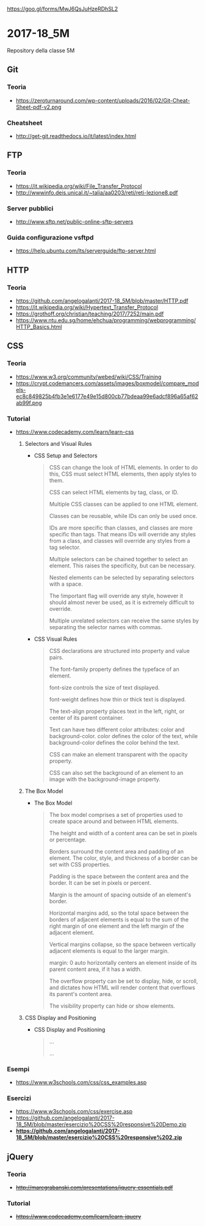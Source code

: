 
https://goo.gl/forms/MwJ6QsJuHzeRDhSL2

# 2017-18_5M
Repository della classe 5M

## Git
### Teoria
- https://zeroturnaround.com/wp-content/uploads/2016/02/Git-Cheat-Sheet-pdf-v2.png
### Cheatsheet
- http://get-git.readthedocs.io/it/latest/index.html

## FTP
### Teoria
- https://it.wikipedia.org/wiki/File_Transfer_Protocol
- http://wwwinfo.deis.unical.it/~talia/aa0203/reti/reti-lezione8.pdf
### Server pubblici
- http://www.sftp.net/public-online-sftp-servers
### Guida configurazione vsftpd 
- https://help.ubuntu.com/lts/serverguide/ftp-server.html

## HTTP
### Teoria
- https://github.com/angelogalanti/2017-18_5M/blob/master/HTTP.pdf
- https://it.wikipedia.org/wiki/Hypertext_Transfer_Protocol
- https://grothoff.org/christian/teaching/2017/7252/main.pdf
- https://www.ntu.edu.sg/home/ehchua/programming/webprogramming/HTTP_Basics.html


## CSS
### Teoria
- https://www.w3.org/community/webed/wiki/CSS/Training
- https://crypt.codemancers.com/assets/images/boxmodel/compare_models-ec8c849825b4fb3e1e6177e49e15d800cb77bdeaa99e6adcf896a65af62ab99f.png
### Tutorial
- https://www.codecademy.com/learn/learn-css
	 1. Selectors and Visual Rules
		 - CSS Setup and Selectors
			 > 
			 > CSS can change the look of HTML elements. In order to do this, CSS must select HTML elements, then apply styles to them.
			> 
			> CSS can select HTML elements by tag, class, or ID.
			> 
			> Multiple CSS classes can be applied to one HTML element.
			> 
			> Classes can be reusable, while IDs can only be used once.
			> 
			> IDs are more specific than classes, and classes are more specific than tags. That means IDs will override any styles from a class, and classes will override any styles from a tag selector.
			> 
			> Multiple selectors can be chained together to select an element. This raises the specificity, but can be necessary.
			> 
			> Nested elements can be selected by separating selectors with a space.
			> 
			> The !important flag will override any style, however it should almost never be used, as it is extremely difficult to override.
			> 
			> Multiple unrelated selectors can receive the same styles by separating the selector names with commas.
			
		  - CSS Visual Rules
			   > CSS declarations are structured into property and value pairs.
			   > 
			   > The font-family property defines the typeface of an element.
			   > 
			   > font-size controls the size of text displayed.
			   > 
			   > font-weight defines how thin or thick text is displayed.
			   > 
			   > The text-align property places text in the left, right, or center of its parent container.
			   > 
			   > Text can have two different color attributes: color and background-color. color defines the color of the text, while background-color defines the color behind the text.
			   > 
			   > CSS can make an element transparent with the opacity property.
			   > 
			   > CSS can also set the background of an element to an image with the background-image property.
	 2. The Box Model
 		  - The Box Model
			> The box model comprises a set of properties used to create space around and between HTML elements.
			>
			> The height and width of a content area can be set in pixels or percentage.
			>
			> Borders surround the content area and padding of an element. The color, style, and thickness of a border can be set with CSS properties.
			>
			> Padding is the space between the content area and the border. It can be set in pixels or percent.
			>
			> Margin is the amount of spacing outside of an element's border.
			>
			> Horizontal margins add, so the total space between the borders of adjacent elements is equal to the sum of the right margin of one element and the left margin of the adjacent element.
			>
			> Vertical margins collapse, so the space between vertically adjacent elements is equal to the larger margin.
			>
			> margin: 0 auto horizontally centers an element inside of its parent content area, if it has a width.
			>
			> The overflow property can be set to display, hide, or scroll, and dictates how HTML will render content that overflows its parent's content area.
			>
			> The visibility property can hide or show elements.
	
	 3. CSS Display and Positioning
 		  - CSS Display and Positioning
			   > ...
			   > 
			   > ...

### Esempi
- https://www.w3schools.com/css/css_examples.asp
### Esercizi
- https://www.w3schools.com/css/exercise.asp
- https://github.com/angelogalanti/2017-18_5M/blob/master/esercizio%20CSS%20responsive%20Demo.zip
- **https://github.com/angelogalanti/2017-18_5M/blob/master/esercizio%20CSS%20responsive%202.zip**

## jQuery
### Teoria
- ~~http://marcgrabanski.com/presentations/jquery-essentials.pdf~~
### Tutorial
- ~~https://www.codecademy.com/learn/learn-jquery~~
